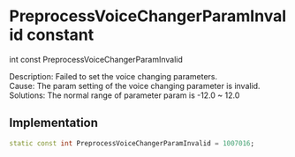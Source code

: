 


# PreprocessVoiceChangerParamInvalid constant







int const PreprocessVoiceChangerParamInvalid
  




<p>Description: Failed to set the voice changing parameters. <br>Cause: The param setting of the voice changing parameter is invalid. <br>Solutions: The normal range of parameter param is -12.0 ~ 12.0</p>



## Implementation

```dart
static const int PreprocessVoiceChangerParamInvalid = 1007016;
```







